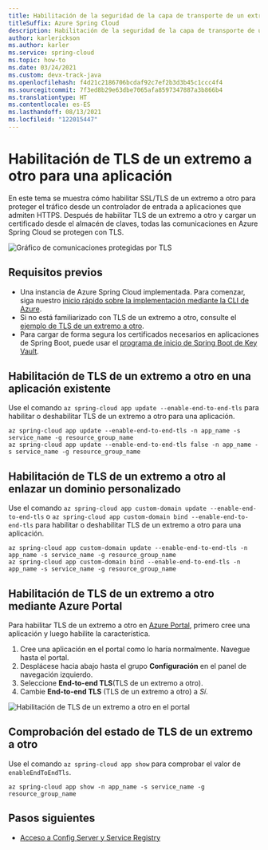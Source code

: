 ```yaml
---
title: Habilitación de la seguridad de la capa de transporte de un extremo a otro
titleSuffix: Azure Spring Cloud
description: Habilitación de la seguridad de la capa de transporte de un extremo a otro para una aplicación
author: karlerickson
ms.author: karler
ms.service: spring-cloud
ms.topic: how-to
ms.date: 03/24/2021
ms.custom: devx-track-java
ms.openlocfilehash: f4d21c2186706bcdaf92c7ef2b3d3b45c1ccc4f4
ms.sourcegitcommit: 7f3ed8b29e63dbe7065afa8597347887a3b866b4
ms.translationtype: HT
ms.contentlocale: es-ES
ms.lasthandoff: 08/13/2021
ms.locfileid: "122015447"
---
```

# <a name="enable-end-to-end-tls-for-an-application"></a>Habilitación de TLS de un extremo a otro para una aplicación

En este tema se muestra cómo habilitar SSL/TLS de un extremo a otro para proteger el tráfico desde un controlador de entrada a aplicaciones que admiten HTTPS. Después de habilitar TLS de un extremo a otro y cargar un certificado desde el almacén de claves, todas las comunicaciones en Azure Spring Cloud se protegen con TLS.

![Gráfico de comunicaciones protegidas por TLS](media/enable-end-to-end-tls/secured-tls.png)

## <a name="prerequisites"></a>Requisitos previos

- Una instancia de Azure Spring Cloud implementada. Para comenzar, siga nuestro [inicio rápido sobre la implementación mediante la CLI de Azure](./quickstart.md).
- Si no está familiarizado con TLS de un extremo a otro, consulte el [ejemplo de TLS de un extremo a otro](https://github.com/Azure-Samples/spring-boot-secure-communications-using-end-to-end-tls-ssl).
- Para cargar de forma segura los certificados necesarios en aplicaciones de Spring Boot, puede usar el [programa de inicio de Spring Boot de Key Vault](https://github.com/Azure/azure-sdk-for-java/tree/master/sdk/spring/azure-spring-boot-starter-keyvault-certificates).

## <a name="enable-end-to-end-tls-on-an-existing-app"></a>Habilitación de TLS de un extremo a otro en una aplicación existente

Use el comando `az spring-cloud app update --enable-end-to-end-tls` para habilitar o deshabilitar TLS de un extremo a otro para una aplicación.

```azurecli
az spring-cloud app update --enable-end-to-end-tls -n app_name -s service_name -g resource_group_name
az spring-cloud app update --enable-end-to-end-tls false -n app_name -s service_name -g resource_group_name
```

## <a name="enable-end-to-end-tls-when-you-bind-custom-domain"></a>Habilitación de TLS de un extremo a otro al enlazar un dominio personalizado

Use el comando `az spring-cloud app custom-domain update --enable-end-to-end-tls` o `az spring-cloud app custom-domain bind --enable-end-to-end-tls` para habilitar o deshabilitar TLS de un extremo a otro para una aplicación.

```azurecli
az spring-cloud app custom-domain update --enable-end-to-end-tls -n app_name -s service_name -g resource_group_name
az spring-cloud app custom-domain bind --enable-end-to-end-tls -n app_name -s service_name -g resource_group_name
```

## <a name="enable-end-to-end-tls-using-azure-portal"></a>Habilitación de TLS de un extremo a otro mediante Azure Portal
Para habilitar TLS de un extremo a otro en [Azure Portal](https://portal.azure.com/), primero cree una aplicación y luego habilite la característica.

1. Cree una aplicación en el portal como lo haría normalmente. Navegue hasta el portal.
2. Desplácese hacia abajo hasta el grupo **Configuración** en el panel de navegación izquierdo.
3. Seleccione **End-to-end TLS**(TLS de un extremo a otro).
4. Cambie **End-to-end TLS** (TLS de un extremo a otro) a *Sí*.

![Habilitación de TLS de un extremo a otro en el portal](./media/enable-end-to-end-tls/enable-tls.png)

## <a name="verify-end-to-end-tls-status"></a>Comprobación del estado de TLS de un extremo a otro

Use el comando `az spring-cloud app show` para comprobar el valor de `enableEndToEndTls`.

```azurecli
az spring-cloud app show -n app_name -s service_name -g resource_group_name
```

## <a name="next-steps"></a>Pasos siguientes

* [Acceso a Config Server y Service Registry](how-to-access-data-plane-azure-ad-rbac.md)
